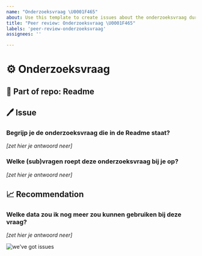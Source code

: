 ```yaml
---
name: "Onderzoeksvraag \U0001F465"
about: Use this template to create issues about the onderzoeksvraag during the peer reviews.
title: "Peer review: Onderzoeksvraag \U0001F465"
labels: 'peer-review-onderzoeksvraag'
assignees: ''

---
```


# ⚙️ Onderzoeksvraag
## 📁 Part of repo: Readme

## 🖊️ Issue
### Begrijp je de onderzoeksvraag die in de Readme staat?   
_[zet hier je antwoord neer]_

### Welke (sub)vragen roept deze onderzoeksvraag bij je op?
_[zet hier je antwoord neer]_

## 📈 Recommendation
### Welke data zou ik nog meer zou kunnen gebruiken bij deze vraag?
_[zet hier je antwoord neer]_


![we've got issues](https://media.giphy.com/media/4Mni3cxTuKHDi/giphy.gif)
